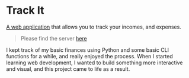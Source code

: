 # Track It
[A web application](https://fin-track.netlify.app/) that allows you to track your incomes, and expenses.

> Please find the server [here](https://github.com/Schapagain/fin-track-server)

I kept track of my basic finances using Python and some basic CLI functions for a while, and really enjoyed the process.
When I started learning web development, I wanted to build something more interactive and visual, and this project came to life as a result.
